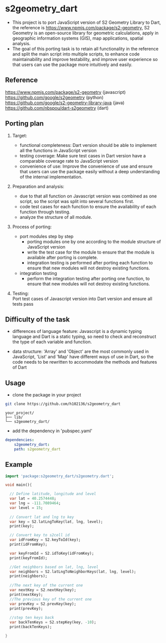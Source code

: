 # s2geometry_dart

- This project is to port JavaScript version of S2 Geometry Library to Dart, the reference is https://www.npmjs.com/package/s2-geometry, S2 Geometry is an open-source library for geometric calculations, apply in geographic information systems (GIS), map applications, spatial analysis.
- The goal of this porting task is to retain all functionality in the reference and split the main script into multiple scripts, to enhance code maintainability and improve testability, and improve user experience so that users can use the package more intuitively and easily.

## Reference

https://www.npmjs.com/package/s2-geometry (javascript)  
https://github.com/google/s2geometry (python)   
https://github.com/google/s2-geometry-library-java (java)  
https://github.com/nbspou/dart-s2geometry (dart)

## Porting plan

1. Target: 
    - functional completeness: Dart version should be able to implement all the functions in JavaScript version
    - testing coverage: Make sure test cases in Dart version have a comparable coverage rate to JavaScript version
    - convenience of use: Improve the convenience of use and ensure that users can use the package easily without a deep understanding of the internal implementation.

2. Preparation and analysis: 
    - due to that all function on Javascript version was combined as one script, so the script was split into several functions first.
    - code test cases for each function to ensure the availability of each function through testing.
    - analyze the structure of all module.

3. Process of porting:
    - port modules step by step
        - porting modules one by one according to the module structure of JavaScript version
        - write the test case for the module to ensure that the module is available after porting is complete.
        - integration testing is performed after porting each function to ensure that new modules will not destroy existing functions.
    - integration testing
        - perform the integration testing after porting one function, to ensure that new modules will not destroy existing functions.
4. Testing:  
Port test cases of Javascript version into Dart version and ensure all tests pass



## Difficulty of the task

- differences of language feature: Javascript is a dynamic typing language and Dart is a static typing, so need to check and reconstruct the type of each variable and function.

- data structure: 'Array' and 'Object' are the most commonly used in JavaScript, 'List' and 'Map' have different ways of use in Dart, so the code needs to be rewritten to accommodate the methods and features of Dart

## Usage

- clone the package in your project

```sh
git clone https://github.com/h102136/s2geometry_dart
```
```
your_project/
├── lib/
└── s2geometry_dart/
```
- add the dependency in 'pubspec.yaml'

```yaml
dependencies:
    s2geometry_dart:
    path: s2geometry_dart
```
## Example
```dart
import 'package:s2geometry_dart/s2geometry.dart';

void main(){

  // Define latitude, longitude and level
  var lat = 40.2574448;
  var lng = -111.7089464;
  var level = 15;
  
  // Convert lat and lng to key 
  var key = S2.latLngToKey(lat, lng, level);
  print(key);

  // Convert key to s2cell id 
  var idFromKey = S2.keyToId(key);
  print(idFromKey);

  var keyFromId = S2.idToKey(idFromKey);
  print(keyFromId);

  //Get neighbors based on lat, lng, level
  var neighbors = S2.latLngToNeighborKeys(lat, lng, level);
  print(neighbors);
  
  //The next key of the current one
  var nextKey = S2.nextKey(key);
  print(nextKey);
  //The previous key of the current one
  var prevKey = S2.prevKey(key);
  print(prevKey); 
  
  //step ten keys back 
  var backTenKeys = S2.stepKey(key, -10);
  print(backTenKeys); 

}
```

    

